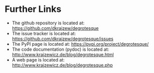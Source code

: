Further Links
=============

* The github repository is located at: <https://github.com/dkrajzew/degrotesque>
* The issue tracker is located at: <https://github.com/dkrajzew/degrotesque/issues>
* The PyPI page is located at: <https://pypi.org/project/degrotesque/>
* The code documentation (pydoc) is located at: <http://www.krajzewicz.de/blog/degrotesque.html>
* A web page is located at: <http://www.krajzewicz.de/blog/degrotesque.php>


